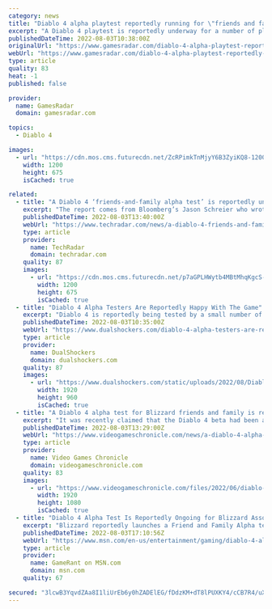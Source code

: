 ```yaml
---
category: news
title: "Diablo 4 alpha playtest reportedly running for \"friends and family\" of Blizzard"
excerpt: "A Diablo 4 playtest is reportedly underway for a number of players outside the Blizzard offices, as part of what's described as a \"friends-and-family alpha test.\" \"A bunch of people are playing an ..."
publishedDateTime: 2022-08-03T10:38:00Z
originalUrl: "https://www.gamesradar.com/diablo-4-alpha-playtest-reportedly-running-for-friends-and-family-of-blizzard/"
webUrl: "https://www.gamesradar.com/diablo-4-alpha-playtest-reportedly-running-for-friends-and-family-of-blizzard/"
type: article
quality: 83
heat: -1
published: false

provider:
  name: GamesRadar
  domain: gamesradar.com

topics:
  - Diablo 4

images:
  - url: "https://cdn.mos.cms.futurecdn.net/ZcRPimkTnMjyY6B3ZyiKQ8-1200-80.jpg"
    width: 1200
    height: 675
    isCached: true

related:
  - title: "A Diablo 4 ‘friends-and-family alpha test’ is reportedly underway"
    excerpt: "The report comes from Bloomberg’s Jason Schreier who wrote on Twitter that a “fun but minor Blizzard tidbit” he’s heard is that “a bunch of people are playing an early build of Diablo 4 right now ..."
    publishedDateTime: 2022-08-03T13:40:00Z
    webUrl: "https://www.techradar.com/news/a-diablo-4-friends-and-family-alpha-test-is-reportedly-underway"
    type: article
    provider:
      name: TechRadar
      domain: techradar.com
    quality: 87
    images:
      - url: "https://cdn.mos.cms.futurecdn.net/p7aGPLHWytb4MBtMhqKgcS-1200-80.png"
        width: 1200
        height: 675
        isCached: true
  - title: "Diablo 4 Alpha Testers Are Reportedly Happy With The Game"
    excerpt: "Diablo 4 is reportedly being tested by a small number of players at the moment under NDA, and the feedback is reportedly positive."
    publishedDateTime: 2022-08-03T10:35:00Z
    webUrl: "https://www.dualshockers.com/diablo-4-alpha-testers-are-reportedly-happy-with-the-game/"
    type: article
    provider:
      name: DualShockers
      domain: dualshockers.com
    quality: 87
    images:
      - url: "https://www.dualshockers.com/static/uploads/2022/08/Diablo-4-scaled.jpg"
        width: 1920
        height: 960
        isCached: true
  - title: "A Diablo 4 alpha test for Blizzard friends and family is reportedly in progress"
    excerpt: "It was recently claimed that the Diablo 4 beta had been added to the Battle.net launcher in preparation for its release, which hasn’t been dated. Diablo 4 is planned for release ..."
    publishedDateTime: 2022-08-03T13:29:00Z
    webUrl: "https://www.videogameschronicle.com/news/a-diablo-4-alpha-test-for-blizzard-friends-and-family-is-reportedly-in-progress/"
    type: article
    provider:
      name: Video Games Chronicle
      domain: videogameschronicle.com
    quality: 83
    images:
      - url: "https://www.videogameschronicle.com/files/2022/06/diablo-4-necromancer.jpg"
        width: 1920
        height: 1080
        isCached: true
  - title: "Diablo 4 Alpha Test Is Reportedly Ongoing for Blizzard Associates"
    excerpt: "Blizzard reportedly launches a Friend and Family Alpha test for Diablo 4 and the early word is that the response is 'mostly positive.' ..."
    publishedDateTime: 2022-08-03T17:10:56Z
    webUrl: "https://www.msn.com/en-us/entertainment/gaming/diablo-4-alpha-test-is-reportedly-ongoing-for-blizzard-associates/ar-AA10hxDR"
    type: article
    provider:
      name: GameRant on MSN.com
      domain: msn.com
    quality: 67

secured: "3lcwB3YqvdZAa8I1liUrEb6y0hZADElEG/fDdzKM+dT8lPUXKY4/cCB7R4/uXjRZCbNevOZ1E/jRFHfYXbdvYF9vgunlFFrRKVnHZMuRhiD6zDhkDhnKe4WhqvhDz+3qHeyRHf1W5Q2LmymBWY4dKFXgYnKE6QR0gyX9d8Teqi/TTCUn1B2uQuRDult4j1iINNZJlMQUz0SKdaUg+WqmrTa4eYaveV9tNrTy8p12jG+1hC7zACplx2QOPnev/mmD8v5R0MJP2hDJCOf0yCLbsV9LXmYO1g8ArjqRcyAceUgMHPVgSR9H8nt9tkmE1auAemdLteYCoRUHgw9irBnzEN6ZrxuGTRoVNch4VztkF7Q=;7zvAFQxDNZeoNNAKMCidKw=="
---
```


